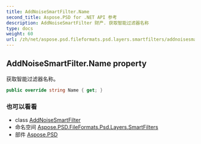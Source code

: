 ```yaml
---
title: AddNoiseSmartFilter.Name
second_title: Aspose.PSD for .NET API 参考
description: AddNoiseSmartFilter 财产. 获取智能过滤器名称
type: docs
weight: 60
url: /zh/net/aspose.psd.fileformats.psd.layers.smartfilters/addnoisesmartfilter/name/
---
```

## AddNoiseSmartFilter.Name property

获取智能过滤器名称。

```csharp
public override string Name { get; }
```

### 也可以看看

* class [AddNoiseSmartFilter](../)
* 命名空间 [Aspose.PSD.FileFormats.Psd.Layers.SmartFilters](../../addnoisesmartfilter/)
* 部件 [Aspose.PSD](../../../)


